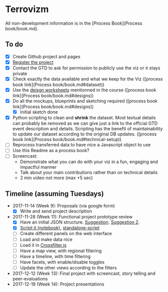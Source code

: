 # Terrovizm

All non-development information is in the [Process Book](Process book/book.md).

## To do

- [x] Create Github project and pages
- [x] [Register the project](https://docs.google.com/forms/d/e/1FAIpQLSc_boP3m3UtulHvia8WgLoFYemn9yEZmuq4-glNSgGfc3O2pw/viewform)
- [x] Contact the GTD to ask for permission to publicly use the viz or it stays private
- [x] Check exactly the data available and what we keep for the Viz ([process book link](Process book/book.md#dataset))
- [x] Use the [deisgn worksheets](https://design-worksheets.github.io/) mentionned in the course ([process book link](Process book/book.md#designs))
- [x] Do all the mockups, blueprints and sketching required ([process book link](Process book/book.md#designs))
    - [x] Initial sketch done
- [x] Python scripting to clean and **shrink** the dataset. Most textual details can probably be removed as we can give just a link to the official GTD event description and details. Scripting has the benefit of maintainability to update our dataset according to the original DB updates. ([process book link](Process book/book.md#technical-setup))
- [ ] Reprocess transferred data to have nice a Javascript object to use
- [ ] Use this Readme as a process book?
- [ ] Screencast:
    - Demonstrate what you can do with your viz in a fun, engaging and impactful manner
    - Talk about your main contributions rather than on technical details
    - 2 min video not more (max +5 sec)

## Timeline (assuming Tuesdays)

- 2017-11-14 (Week 9): Proposals (via google form)
    - [x] Write and send project description
- 2017-11-28 (Week 11): Functional project prototype review
    - [x] Have an initial JSON structure. [Suggestion](scripts/suggestion.json). [Suggestion 2](scripts/suggestion2.json).
    - [x] [Script it (notebook)](scripts/DataCleaning.ipynb), [standalone-script](scripts/DataCleaning.py)
    - [ ] Create different panels on the web interface
    - [ ] Load and make data nice
    - [ ] Load it in [Crossfilter.js](https://square.github.io/crossfilter/)
    - [ ] Have a map view, with regional filtering
    - [ ] Have a timeline, with time filtering
    - [ ] Have facets, with enable/disable toggles
    - [ ] Update the other views according to the filters
- 2017-12-12 (Week 13): Final project with screencast, story telling and peer-evaluations
- 2017-12-19 (Week 14): Project presentations
